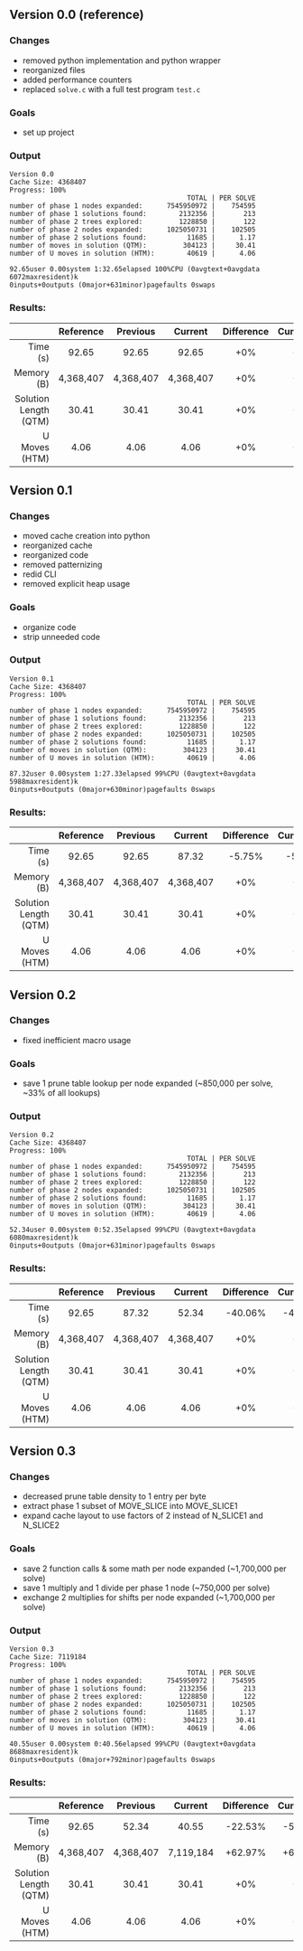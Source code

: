 ## Version 0.0 (reference)
### Changes
* removed python implementation and python wrapper
* reorganized files
* added performance counters
* replaced `solve.c` with a full test program `test.c`
### Goals
* set up project
### Output
```
Version 0.0
Cache Size: 4368407
Progress: 100%
                                            TOTAL | PER SOLVE
number of phase 1 nodes expanded:      7545950972 |    754595
number of phase 1 solutions found:        2132356 |       213
number of phase 2 trees explored:         1228850 |       122
number of phase 2 nodes expanded:      1025050731 |    102505
number of phase 2 solutions found:          11685 |      1.17
number of moves in solution (QTM):         304123 |     30.41
number of U moves in solution (HTM):        40619 |      4.06

92.65user 0.00system 1:32.65elapsed 100%CPU (0avgtext+0avgdata 6072maxresident)k
0inputs+0outputs (0major+631minor)pagefaults 0swaps
```
### Results:
|                       | Reference |  Previous |   Current | Difference | Cumulative |
|----------------------:|:---------:|:---------:|:---------:|:----------:|:----------:|
|              Time (s) |     92.65 |     92.65 |     92.65 |        +0% |        +0% |
|            Memory (B) | 4,368,407 | 4,368,407 | 4,368,407 |        +0% |        +0% |
| Solution Length (QTM) |     30.41 |     30.41 |     30.41 |        +0% |        +0% |
|         U Moves (HTM) |      4.06 |      4.06 |      4.06 |        +0% |        +0% |

## Version 0.1
### Changes
* moved cache creation into python
* reorganized cache
* reorganized code
* removed patternizing
* redid CLI
* removed explicit heap usage
### Goals
* organize code
* strip unneeded code
### Output
```
Version 0.1
Cache Size: 4368407
Progress: 100%
                                            TOTAL | PER SOLVE
number of phase 1 nodes expanded:      7545950972 |    754595
number of phase 1 solutions found:        2132356 |       213
number of phase 2 trees explored:         1228850 |       122
number of phase 2 nodes expanded:      1025050731 |    102505
number of phase 2 solutions found:          11685 |      1.17
number of moves in solution (QTM):         304123 |     30.41
number of U moves in solution (HTM):        40619 |      4.06

87.32user 0.00system 1:27.33elapsed 99%CPU (0avgtext+0avgdata 5988maxresident)k
0inputs+0outputs (0major+630minor)pagefaults 0swaps
```
### Results:
|                       | Reference |  Previous |   Current | Difference | Cumulative |
|----------------------:|:---------:|:---------:|:---------:|:----------:|:----------:|
|              Time (s) |     92.65 |     92.65 |     87.32 |     -5.75% |     -5.75% |
|            Memory (B) | 4,368,407 | 4,368,407 | 4,368,407 |        +0% |        +0% |
| Solution Length (QTM) |     30.41 |     30.41 |     30.41 |        +0% |        +0% |
|         U Moves (HTM) |      4.06 |      4.06 |      4.06 |        +0% |        +0% |

## Version 0.2
### Changes
* fixed inefficient macro usage
### Goals
* save 1 prune table lookup per node expanded (~850,000 per solve, ~33% of all lookups)
### Output
```
Version 0.2
Cache Size: 4368407
Progress: 100%
                                            TOTAL | PER SOLVE
number of phase 1 nodes expanded:      7545950972 |    754595
number of phase 1 solutions found:        2132356 |       213
number of phase 2 trees explored:         1228850 |       122
number of phase 2 nodes expanded:      1025050731 |    102505
number of phase 2 solutions found:          11685 |      1.17
number of moves in solution (QTM):         304123 |     30.41
number of U moves in solution (HTM):        40619 |      4.06

52.34user 0.00system 0:52.35elapsed 99%CPU (0avgtext+0avgdata 6080maxresident)k
0inputs+0outputs (0major+631minor)pagefaults 0swaps
```
### Results:
|                       | Reference |  Previous |   Current | Difference | Cumulative |
|----------------------:|:---------:|:---------:|:---------:|:----------:|:----------:|
|              Time (s) |     92.65 |     87.32 |     52.34 |    -40.06% |    -43.51% |
|            Memory (B) | 4,368,407 | 4,368,407 | 4,368,407 |        +0% |        +0% |
| Solution Length (QTM) |     30.41 |     30.41 |     30.41 |        +0% |        +0% |
|         U Moves (HTM) |      4.06 |      4.06 |      4.06 |        +0% |        +0% |

## Version 0.3
### Changes
* decreased prune table density to 1 entry per byte
* extract phase 1 subset of MOVE_SLICE into MOVE_SLICE1
* expand cache layout to use factors of 2 instead of N_SLICE1 and N_SLICE2
### Goals
* save 2 function calls & some math per node expanded (~1,700,000 per solve)
* save 1 multiply and 1 divide per phase 1 node (~750,000 per solve)
* exchange 2 multiplies for shifts per node expanded (~1,700,000 per solve)
### Output
```
Version 0.3
Cache Size: 7119184
Progress: 100%
                                            TOTAL | PER SOLVE
number of phase 1 nodes expanded:      7545950972 |    754595
number of phase 1 solutions found:        2132356 |       213
number of phase 2 trees explored:         1228850 |       122
number of phase 2 nodes expanded:      1025050731 |    102505
number of phase 2 solutions found:          11685 |      1.17
number of moves in solution (QTM):         304123 |     30.41
number of U moves in solution (HTM):        40619 |      4.06

40.55user 0.00system 0:40.56elapsed 99%CPU (0avgtext+0avgdata 8688maxresident)k
0inputs+0outputs (0major+792minor)pagefaults 0swaps
```
### Results:
|                       | Reference |  Previous |   Current | Difference | Cumulative |
|----------------------:|:---------:|:---------:|:---------:|:----------:|:----------:|
|              Time (s) |     92.65 |     52.34 |     40.55 |    -22.53% |    -56.23% |
|            Memory (B) | 4,368,407 | 4,368,407 | 7,119,184 |    +62.97% |    +62.97% |
| Solution Length (QTM) |     30.41 |     30.41 |     30.41 |        +0% |        +0% |
|         U Moves (HTM) |      4.06 |      4.06 |      4.06 |        +0% |        +0% |
